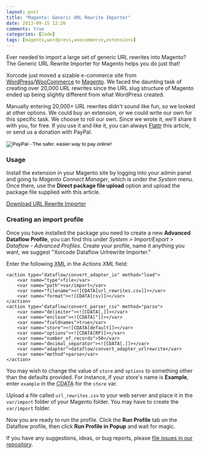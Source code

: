 ```yaml
---
layout: post
title: "Magento: Generic URL Rewrite Importer"
date: 2013-09-15 12:26
comments: true
categories: [Code]
tags: [magento,wordpress,woocommerce,extensions]
---
```

Ever needed to import a large set of generic URL rewrites into Magento? The Generic URL Rewrite Importer for Magento helps you do just that!
<!--more-->
Xorcode just moved a sizable e-commerce site from [WordPress](http://xorcode.net/193sDO2)/[WooCommerce](http://xorcode.net/193sCtt) to [Magento](http://xorcode.net/1efkdKU). We faced the daunting task of creating over 20,000 URL rewrites since the URL slug structure of Magento ended up being slightly different from what WordPress created.

Manually entering 20,000+ URL rewrites didn't sound like fun, so we looked at other options. We could buy an extension, or we could write our own for this specific task. We choose to roll our own. Since we wrote it, we'll share it with you, for free. If you use it and like it, you can always [Flattr](https://flattr.com/profile/xorcode) this article, or send us a donation with PayPal.

<form action="https://www.paypal.com/cgi-bin/webscr" method="post" target="_top">
<input type="hidden" name="cmd" value="_s-xclick">
<input type="hidden" name="hosted_button_id" value="SADU3WX2H6CFY">
<input type="image" src="https://www.paypalobjects.com/en_US/i/btn/btn_donate_SM.gif" border="0" name="submit" alt="PayPal - The safer, easier way to pay online!">
<img alt="" border="0" src="https://www.paypalobjects.com/en_US/i/scr/pixel.gif" width="1" height="1">
</form>

### Usage

Install the extension in your Magento site by logging into your admin panel and going to *Magento Connect Manager*, which is under the *System* menu. Once there, use the **Direct package file upload** option and upload the package file supplied with this article.

<a href="http://xorcode.net/1bwM9dc" class="btn btn-primary"><i class="fa fa-download"></i> Download URL Rewrite Importer</a>

### Creating an import profile

Once you have installed the package you need to create a new **Advanced Dataflow Profile**, you can find this under *System > Import/Export > Dataflow - Advanced Profiles*. Create your profile, name it anything you want, we suggest "Xorcode Dataflow Urlrewrite Importer."

Enter the following <abbr title="eXtended Markup Language">XML</abbr> in the *Actions XML* field:

```
<action type="dataflow/convert_adapter_io" method="load">
    <var name="type">file</var>
    <var name="path">var/import</var>
    <var name="filename"><![CDATA[url_rewrites.csv]]></var>
    <var name="format"><![CDATA[csv]]></var>
</action>
<action type="dataflow/convert_parser_csv" method="parse">
    <var name="delimiter"><![CDATA[,]]></var>
    <var name="enclose"><![CDATA["]]></var>
    <var name="fieldnames">true</var>
    <var name="store"><![CDATA[default]]></var>
    <var name="options"><![CDATA[RP]]></var>
    <var name="number_of_records">50</var>
    <var name="decimal_separator"><![CDATA[.]]></var>
    <var name="adapter">dataflow/convert_adapter_urlrewrite</var>
    <var name="method">parse</var>
</action>
```

You may wish to change the value of `store` and `options` to something other than the defaults provided. For instance, if your store's name is **Example**, enter `example` in the <abbr title="Character Data">CDATA</abbr> for the `store` var.

Upload a file called `url_rewrites.csv` to your web server and place it in the `var/import` folder of your Magento folder. You may have to create the `var/import` folder.

Now you are ready to run the profile. Click the **Run Profile** tab on the Dataflow profile, then click **Run Profile in Popup** and wait for magic.

If you have any suggestions, ideas, or bug reports, please [file issues in our repository](http://xorcode.net/193vmHs).
